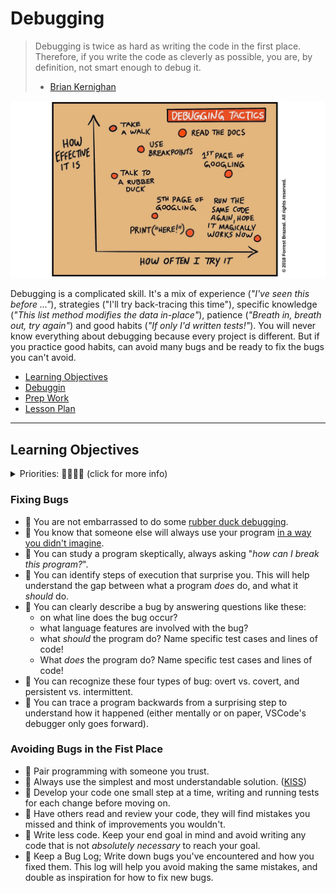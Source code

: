 # Debugging

> Debugging is twice as hard as writing the code in the first place. Therefore,
> if you write the code as cleverly as possible, you are, by definition, not
> smart enough to debug it.
>
> - [Brian Kernighan](https://github.com/dwmkerr/hacker-laws#kernighans-law)

[![debugging tactics](./assets/debugging-tactics.jpeg)](https://addyosmani.com/blog/debugging-tactics/)

Debugging is a complicated skill. It's a mix of experience (_"I've seen this
before ..."_), strategies ("I'll try back-tracing this time"), specific
knowledge (_"This list method modifies the data in-place"_), patience (_"Breath
in, breath out, try again"_) and good habits (_"If only I'd written tests!"_).
You will never know everything about debugging because every project is
different. But if you practice good habits, can avoid many bugs and be ready to
fix the bugs you can't avoid.

- [Learning Objectives](#learning-objectives)
- [Debuggin](./debugging.md)
- [Prep Work](./prep_work.md)
- [Lesson Plan](./lesson_plan.md)

---

## Learning Objectives

<details><summary>Priorities: 🥚🐣🐥🐔 (click for more info)</summary>
<br />

Learning objective for this workshop are labeled so you can prioritize your
study time. The emojis show the _minimum_ mastery you are expected to achieve
for each skill, but there is no maximum! If you have the time you should aim to
master all of the skills introduced in this workshop.

- 🥚 You are expected to master these skills. They are the foundations you will
  need to move forward.
- 🐣 You are expected to be comfortable with these skills. It's ok if you still
  need help sometimes.
- 🐥 You are expected to be familiar with these skills. It's enough to recognize
  them in practice and apply them with help.
- 🐔 You are not expected to know these skills, but they are important if you
  want to excel. You should only focus on these after mastering the 🥚, 🐣 and
  🐥 objectives.

---

</details>

### Fixing Bugs

- 🦆 You are not embarrassed to do some
  [rubber duck debugging](https://rubberduckdebugging.com/).
- 🥚 You know that someone else will always use your program
  [in a way you didn't imagine](https://www.youtube.com/watch?v=CfCiW4UhqLo).
- 🥚 You can study a program skeptically, always asking "_how can I break this
  program?_".
- 🐣 You can identify steps of execution that surprise you. This will help
  understand the gap between what a program _does_ do, and what it _should_ do.
- 🐣 You can clearly describe a bug by answering questions like these:
  - on what line does the bug occur?
  - what language features are involved with the bug?
  - what _should_ the program do? Name specific test cases and lines of code!
  - What _does_ the program do? Name specific test cases and lines of code!
- 🐣 You can recognize these four types of bug: overt vs. covert, and persistent
  vs. intermittent.
- 🐥 You can trace a program backwards from a surprising step to understand how
  it happened (either mentally or on paper, VSCode's debugger only goes
  forward).

### Avoiding Bugs in the Fist Place

- 🥚 Pair programming with someone you trust.
- 🥚 Always use the simplest and most understandable solution.
  ([KISS](https://github.com/dwmkerr/hacker-laws#the-kiss-principle))
- 🥚 Develop your code one small step at a time, writing and running tests for
  each change before moving on.
- 🥚 Have others read and review your code, they will find mistakes you missed
  and think of improvements you wouldn't.
- 🥚 Write less code. Keep your end goal in mind and avoid writing any code that
  is not _absolutely necessary_ to reach your goal.
- 🥚 Keep a Bug Log; Write down bugs you've encountered and how you fixed them.
  This log will help you avoid making the same mistakes, and double as
  inspiration for how to fix new bugs.
